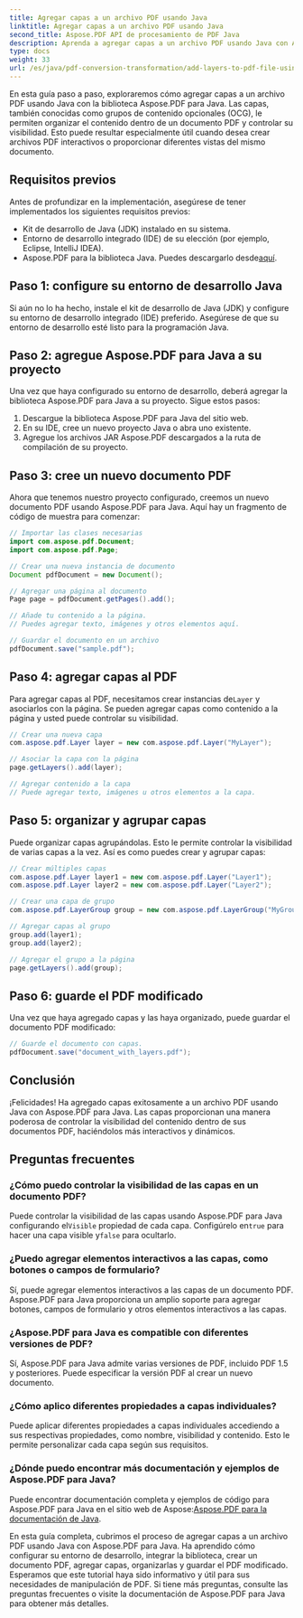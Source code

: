 ```yaml
---
title: Agregar capas a un archivo PDF usando Java
linktitle: Agregar capas a un archivo PDF usando Java
second_title: Aspose.PDF API de procesamiento de PDF Java
description: Aprenda a agregar capas a un archivo PDF usando Java con Aspose.PDF para Java. Esta guía paso a paso incluye código fuente y cubre la manipulación de PDF con facilidad.
type: docs
weight: 33
url: /es/java/pdf-conversion-transformation/add-layers-to-pdf-file-using-java/
---
```

En esta guía paso a paso, exploraremos cómo agregar capas a un archivo PDF usando Java con la biblioteca Aspose.PDF para Java. Las capas, también conocidas como grupos de contenido opcionales (OCG), le permiten organizar el contenido dentro de un documento PDF y controlar su visibilidad. Esto puede resultar especialmente útil cuando desea crear archivos PDF interactivos o proporcionar diferentes vistas del mismo documento.

## Requisitos previos
Antes de profundizar en la implementación, asegúrese de tener implementados los siguientes requisitos previos:

- Kit de desarrollo de Java (JDK) instalado en su sistema.
- Entorno de desarrollo integrado (IDE) de su elección (por ejemplo, Eclipse, IntelliJ IDEA).
-  Aspose.PDF para la biblioteca Java. Puedes descargarlo desde[aquí](https://releases.aspose.com/pdf/java/).

## Paso 1: configure su entorno de desarrollo Java
Si aún no lo ha hecho, instale el kit de desarrollo de Java (JDK) y configure su entorno de desarrollo integrado (IDE) preferido. Asegúrese de que su entorno de desarrollo esté listo para la programación Java.

## Paso 2: agregue Aspose.PDF para Java a su proyecto
Una vez que haya configurado su entorno de desarrollo, deberá agregar la biblioteca Aspose.PDF para Java a su proyecto. Sigue estos pasos:

1. Descargue la biblioteca Aspose.PDF para Java del sitio web.
2. En su IDE, cree un nuevo proyecto Java o abra uno existente.
3. Agregue los archivos JAR Aspose.PDF descargados a la ruta de compilación de su proyecto.

## Paso 3: cree un nuevo documento PDF
Ahora que tenemos nuestro proyecto configurado, creemos un nuevo documento PDF usando Aspose.PDF para Java. Aquí hay un fragmento de código de muestra para comenzar:

```java
// Importar las clases necesarias
import com.aspose.pdf.Document;
import com.aspose.pdf.Page;

// Crear una nueva instancia de documento
Document pdfDocument = new Document();

// Agregar una página al documento
Page page = pdfDocument.getPages().add();

// Añade tu contenido a la página.
// Puedes agregar texto, imágenes y otros elementos aquí.

// Guardar el documento en un archivo
pdfDocument.save("sample.pdf");
```

## Paso 4: agregar capas al PDF
 Para agregar capas al PDF, necesitamos crear instancias de`Layer` y asociarlos con la página. Se pueden agregar capas como contenido a la página y usted puede controlar su visibilidad.

```java
// Crear una nueva capa
com.aspose.pdf.Layer layer = new com.aspose.pdf.Layer("MyLayer");

// Asociar la capa con la página
page.getLayers().add(layer);

// Agregar contenido a la capa
// Puede agregar texto, imágenes u otros elementos a la capa.
```

## Paso 5: organizar y agrupar capas
Puede organizar capas agrupándolas. Esto le permite controlar la visibilidad de varias capas a la vez. Así es como puedes crear y agrupar capas:

```java
// Crear múltiples capas
com.aspose.pdf.Layer layer1 = new com.aspose.pdf.Layer("Layer1");
com.aspose.pdf.Layer layer2 = new com.aspose.pdf.Layer("Layer2");

// Crear una capa de grupo
com.aspose.pdf.LayerGroup group = new com.aspose.pdf.LayerGroup("MyGroup");

// Agregar capas al grupo
group.add(layer1);
group.add(layer2);

// Agregar el grupo a la página
page.getLayers().add(group);
```

## Paso 6: guarde el PDF modificado
Una vez que haya agregado capas y las haya organizado, puede guardar el documento PDF modificado:

```java
// Guarde el documento con capas.
pdfDocument.save("document_with_layers.pdf");
```

## Conclusión
¡Felicidades! Ha agregado capas exitosamente a un archivo PDF usando Java con Aspose.PDF para Java. Las capas proporcionan una manera poderosa de controlar la visibilidad del contenido dentro de sus documentos PDF, haciéndolos más interactivos y dinámicos.

## Preguntas frecuentes

### ¿Cómo puedo controlar la visibilidad de las capas en un documento PDF?
 Puede controlar la visibilidad de las capas usando Aspose.PDF para Java configurando el`Visible` propiedad de cada capa. Configúrelo en`true` para hacer una capa visible y`false` para ocultarlo.

### ¿Puedo agregar elementos interactivos a las capas, como botones o campos de formulario?
Sí, puede agregar elementos interactivos a las capas de un documento PDF. Aspose.PDF para Java proporciona un amplio soporte para agregar botones, campos de formulario y otros elementos interactivos a las capas.

### ¿Aspose.PDF para Java es compatible con diferentes versiones de PDF?
Sí, Aspose.PDF para Java admite varias versiones de PDF, incluido PDF 1.5 y posteriores. Puede especificar la versión PDF al crear un nuevo documento.

### ¿Cómo aplico diferentes propiedades a capas individuales?
Puede aplicar diferentes propiedades a capas individuales accediendo a sus respectivas propiedades, como nombre, visibilidad y contenido. Esto le permite personalizar cada capa según sus requisitos.

### ¿Dónde puedo encontrar más documentación y ejemplos de Aspose.PDF para Java?
 Puede encontrar documentación completa y ejemplos de código para Aspose.PDF para Java en el sitio web de Aspose:[Aspose.PDF para la documentación de Java](https://reference.aspose.com/pdf/java/).


En esta guía completa, cubrimos el proceso de agregar capas a un archivo PDF usando Java con Aspose.PDF para Java. Ha aprendido cómo configurar su entorno de desarrollo, integrar la biblioteca, crear un documento PDF, agregar capas, organizarlas y guardar el PDF modificado. Esperamos que este tutorial haya sido informativo y útil para sus necesidades de manipulación de PDF. Si tiene más preguntas, consulte las preguntas frecuentes o visite la documentación de Aspose.PDF para Java para obtener más detalles.